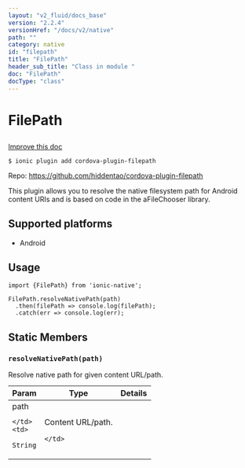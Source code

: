 ```yaml
---
layout: "v2_fluid/docs_base"
version: "2.2.4"
versionHref: "/docs/v2/native"
path: ""
category: native
id: "filepath"
title: "FilePath"
header_sub_title: "Class in module "
doc: "FilePath"
docType: "class"
---
```








<h1 class="api-title">
  
  FilePath
  

  

  

</h1>

<a class="improve-v2-docs" href="http://github.com/driftyco/ionic-native/edit/master/src/plugins/filepath.ts#L2">
  Improve this doc
</a>



<!-- decorators -->


<pre><code>$ ionic plugin add cordova-plugin-filepath</code></pre>
<p>Repo:
  <a href="https://github.com/hiddentao/cordova-plugin-filepath">
    https://github.com/hiddentao/cordova-plugin-filepath
  </a>
</p>

<!-- description -->

<p>This plugin allows you to resolve the native filesystem path for Android content URIs and is based on code in the aFileChooser library.</p>


<!-- @platforms tag -->
<h2>Supported platforms</h2>

<ul>
  <li>Android</li>
</ul>

<!-- @platforms tag end -->


<!-- @usage tag -->

<h2>Usage</h2>

<pre><code>import {FilePath} from &#39;ionic-native&#39;;

FilePath.resolveNativePath(path)
  .then(filePath =&gt; console.log(filePath);
  .catch(err =&gt; console.log(err);
</code></pre>




<!-- @property tags -->


<h2>Static Members</h2>

<div id="resolveNativePath"></div>
<h3><code>resolveNativePath(path)</code>
  
</h3>


Resolve native path for given content URL/path.


<table class="table param-table" style="margin:0;">
  <thead>
  <tr>
    <th>Param</th>
    <th>Type</th>
    <th>Details</th>
  </tr>
  </thead>
  <tbody>
  
  <tr>
    <td>
      path
      
      
    </td>
    <td>
      
<code>String</code>
    </td>
    <td>
      <p>Content URL/path.</p>

      
    </td>
  </tr>
  
  </tbody>
</table>








<!-- methods on the class -->



<!-- other classes -->

<!-- end other classes -->

<!-- interfaces -->

<!-- end interfaces -->

<!-- related link --><!-- end content block -->


<!-- end body block -->


